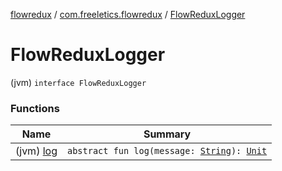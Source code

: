 [flowredux](../../index.md) / [com.freeletics.flowredux](../index.md) / [FlowReduxLogger](./index.md)

# FlowReduxLogger

(jvm) `interface FlowReduxLogger`

### Functions

| Name | Summary |
|---|---|
| (jvm) [log](log.md) | `abstract fun log(message: `[`String`](https://kotlinlang.org/api/latest/jvm/stdlib/kotlin/-string/index.html)`): `[`Unit`](https://kotlinlang.org/api/latest/jvm/stdlib/kotlin/-unit/index.html) |

